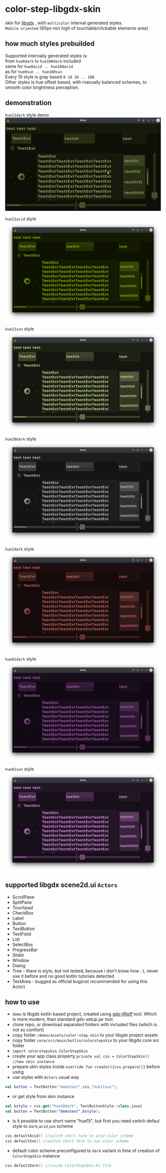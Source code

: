 # color-step-libgdx-skin
skin for [libgdx](https://libgdx.badlogicgames.com/) , with `multicolor` internal generated styles.  
`Mobile oriented` (80px min high of touchable/clickable elements area)

## how much styles prebuilded
Supported internally generated styles is:  
from `hue0dark` to `hue100dark` included  
same for `hue0acid .. hue100acid`  
as for `hue0sun .. hue100sun`  
Every 10 style is gray based `0 10 20 .. 100` .  
Other styles is hue offset based, with manually balanced schemes, to smooth color brightness perception.  

## demonstration
`hue21dark` style demo
![demo](img/demo.gif)

`hue21acid` style
![png](img/hue21acid.png)

`hue21sun` style
![png](img/hue21sun.png)

`hue20dark` style
![png](img/hue20dark.png)

`hue1dark` style
![png](img/hue1dark.png)

`hue81dark` style
![png](img/hue81dark.png)

`hue81sun` style
![png](img/hue81sun.png)

## supported libgdx scene2d.ui `Actors`

- ScrollPane 
- SplitPane 
- Touchpad 
- CheckBox 
- Label 
- Button 
- TextButton 
- TextField 
- List
- SelectBox 
- ProgressBar 
- Slider 
- Window 
- Dialog 
- Tree - there is style, but not tested, because i don't know how : ), never use it before and no good kotlin tutorials detected
- TextArea - bugged as official bug(not recommended for using this Actor)

## how to use
- `demo` is libgdx kotlin based project, created using [gdx-liftoff](https://github.com/tommyettinger/gdx-liftoff/releases) tool. Which is more modern, than standard gdx-setup.jar tool.
- clone repo, or download separated folders with included files (which is not so comfort)
- copy folder `/demo/assets/color-step-skin` to your libgdx project assets
- copy folder `core/src/main/kotlin/colorstepskin` to your libgdx core src folder
- `import colorstepskin.ColorStepSkin`
- create your app class property `private val css = ColorStepSkin() //new skin instance`
- prepare skin styles inside `override fun create(){css.prepare()}` before using
- use styles with `Actors` usual way
```kotlin
val button = TextButton("demotext",css,"hue11sun");
```
- or get style from skin instance
```kotlin
val bstyle = css.get("hue10dark", TextButtonStyle::class.java)
val button = TextButton("demotext",bstyle);
```
- is it possible to use short name "hue15", but first you need switch defaul style to `dark`,`acid`,`sun` scheme
```kotlin
css.defaultAcid() //switch short form to acid color scheme
css.defaultSun() //switch short form to sun color scheme
```
- default color scheme preconfigured to `dark` variant in time of creation of `ColorStepSkin` instance
```kotlin
css.defaultDark() //inside ColorStepSkin.kt file
```
